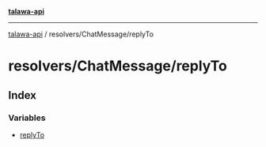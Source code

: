 [**talawa-api**](../../../README.md)

***

[talawa-api](../../../modules.md) / resolvers/ChatMessage/replyTo

# resolvers/ChatMessage/replyTo

## Index

### Variables

- [replyTo](variables/replyTo.md)
